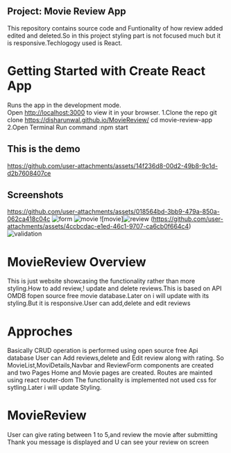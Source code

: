 ## Project: Movie Review App
This repository contains source code and Funtionality of how review added edited and deleted.So in this project styling  part is not focused much but it is responsive.Techlogogy used is React.
# Getting Started with Create React App
Runs the app in the development mode.\
Open [http://localhost:3000](http://localhost:3000) to view it in your browser.
1.Clone the repo git clone https://disharunwal.github.io/MovieReview/
cd movie-review-app
2.Open Terminal Run command :npm start

## This is the demo

https://github.com/user-attachments/assets/14f236d8-00d2-49b8-9c1d-d2b7608407ce


## Screenshots

https://github.com/user-attachments/assets/018564bd-3bb9-479a-850a-062ca418c04c
![form](https://github.com/user-attachments/assets/3888d154-bc2e-465d-9546-79592d3fdd9d)
![movie](https://github.com/user-attachments/assets/78b145f5-5db5-465e-beef-6aa761f804dd)
![movie]![review](https://github.com/user-attachments/assets/d471fca5-6c8a-49cb-b1c8-bcfc59852abe)
(https://github.com/user-attachments/assets/4ccbcdac-e1ed-46c1-9707-ca6cb0f664c4)
![validation](https://github.com/user-attachments/assets/41b49c8a-6497-4596-9a96-9bb0b50970a6)
# MovieReview Overview
This is just website showcasing the functionality rather than more styling.How to add review,!
update and delete reviews.This is based on API OMDB fopen source free movie database.Later on i will update with its styling.But it is responsive.User can add,delete and edit reviews
# Approches
Basically CRUD operation is performed using open source free Api database User can Add reviews,delete and Edit review along with rating.
So MovieList,MoviDetails,Navbar and ReviewForm components are created and two Pages Home and Movie pages are created.
Routes are mainted using react router-dom
The functionality is implemented not used css for sytling.Later i will update Styling.

# MovieReview
User can give rating between 1 to 5,and review the movie after submitting Thank you message is displayed and U can see your review on screen 
